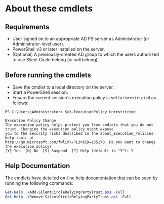 # About these cmdlets

## Requirements

* User signed on to an appropriate AD FS server as Administrator (or
  Administrator-level user).
* PowerShell v3 or later installed on the server.
* (Optional) A previously-created AD group to which the users
  authorized to use Silent Circle belong (or will belong).

## Before running the cmdlets

* Save the cmdlet to a local directory on the server.
* Start a PowerShell session.
* Ensure the current session's execution policy is set to
  `Unrestricted` as follows:

```
PS C:\Users\Administrator> Set-ExecutionPolicy Unrestricted

Execution Policy Change
The execution policy helps protect you from cmdlets that you do not trust. Changing the execution policy might expose
you to the security risks described in the about_Execution_Policies help topic at
http://go.microsoft.com/fwlink/?LinkID=135170. Do you want to change the execution policy?
[Y] Yes  [N] No  [S] Suspend  [?] Help (default is "Y"): Y
```

## Help Documentation

The cmdlets have detailed on-line help documentation that can be
seen by running the following commands:

```ps1
Get-Help .\Add-SilentCircleRelyingPartyTrust.ps1 -Full
Get-Help .\Remove-SilentCircleRelyingPartyTrust.ps1 -Full
```


